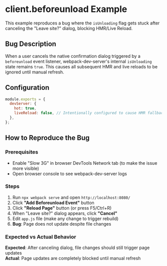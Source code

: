 # client.beforeunload Example

This example reproduces a bug where the `isUnloading` flag gets stuck after canceling the "Leave site?" dialog, blocking HMR/Live Reload.

## Bug Description

When a user cancels the native confirmation dialog triggered by a `beforeunload` event listener, webpack-dev-server's internal `isUnloading` state remains `true`. This causes all subsequent HMR and live reloads to be ignored until manual refresh.

## Configuration

```js
module.exports = {
  devServer: {
    hot: true,
    liveReload: false, // Intentionally configured to cause HMR fallback
  },
};
```

## How to Reproduce the Bug

### Prerequisites

- Enable "Slow 3G" in browser DevTools Network tab (to make the issue more visible)
- Open browser console to see webpack-dev-server logs

### Steps

1. Run `npx webpack serve` and open `http://localhost:8080/`
2. Click **"Add Beforeunload Event"** button
3. Click **"Reload Page"** button (or press F5/Ctrl+R)
4. When "Leave site?" dialog appears, click **"Cancel"**
5. Edit `app.js` file (make any change to trigger rebuild)
6. **Bug**: Page does not update despite file changes

### Expected vs Actual Behavior

**Expected**: After canceling dialog, file changes should still trigger page updates  
**Actual**: Page updates are completely blocked until manual refresh
